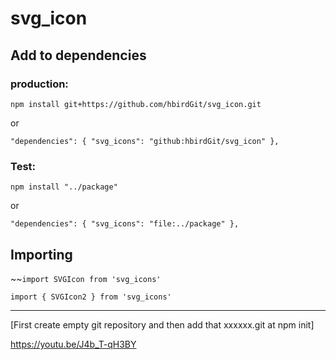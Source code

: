 # svg_icon

## Add to dependencies

### production:  
`npm install git+https://github.com/hbirdGit/svg_icon.git`

or

`"dependencies": {
    "svg_icons": "github:hbirdGit/svg_icon"
  },`

### Test: 
`npm install "../package"`

or 

`"dependencies": {
    "svg_icons": "file:../package"
  },`

## Importing

~~`import SVGIcon from 'svg_icons'`

`import { SVGIcon2 } from 'svg_icons'`

---------------------------------------------------
[First create empty git repository and then add that xxxxxx.git at npm init]

https://youtu.be/J4b_T-qH3BY